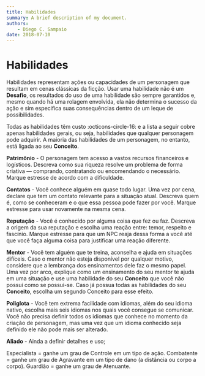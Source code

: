 ```yaml
---
title: Habilidades
summary: A brief description of my document.
authors:
    - Diego C. Sampaio
date: 2018-07-10
---
```


# Habilidades

Habilidades representam ações ou capacidades de um personagem que resultam em cenas clássicas da ficção. Usar uma habilidade não é um **Desafio**, os resultados do uso de uma habilidade são sempre garantidos e, mesmo quando há uma rolagem envolvida, ela não determina o sucesso da ação e sim especifica suas consequências dentro de um leque de possibilidades. 

Todas as habilidades têm custo :octicons-circle-16: e a lista a seguir cobre apenas habilidades gerais, ou seja, habilidades que qualquer personagem pode adquirir. A maioria das habilidades de um personagem, no entanto, está ligada ao seu **Conceito**.

**Patrimônio** - O personagem tem acesso a vastos recursos financeiros e logísticos. Descreva como sua riqueza resolve um problema de forma criativa — comprando, contratando ou encomendando o necessário. Marque estresse de acordo com a dificuldade.

**Contatos** - Você conhece alguém em quase todo lugar. Uma vez por cena, declare que tem um contato relevante para a situação atual. Descreva quem é, como se conheceram e o que essa pessoa pode fazer por você. Marque estresse para usar novamente na mesma cena.

**Reputação** - Você é conhecido por alguma coisa que fez ou faz. Descreva a origem da sua reputação e escolha uma reação entre: temor, respeito e fascínio. Marque estresse para que um NPC reaja dessa forma a você até que você faça alguma coisa para justificar uma reação diferente.

**Mentor** - Você tem alguém que te treina, aconselha e ajuda em situações difíceis. Caso o mentor não esteja disponível por qualquer motivo, considere que a lembrança dos ensinamentos dele faz o mesmo papel. Uma vez por arco, explique como um ensinamento do seu mentor te ajuda em uma situação e use uma habilidade do seu **Conceito** que você não possui como se possui-se. Caso já possua todas as habilidades do seu **Conceito**, escolha um segundo Conceito para esse efeito.

**Poliglota** - Você tem extrema facilidade com idiomas, além do seu idioma nativo, escolha mais seis idiomas nos quais você consegue se comunicar. Você não precisa definir todos os idiomas que conhece no momento da criação de personagem, mas uma vez que um idioma conhecido seja definido ele não pode mais ser alterado.

**Aliado** - Ainda a definir detalhes e uso;

Especialista = ganhe um grau de Controle em um tipo de ação. 
Combatente = ganhe um grau de Agravante em um tipo de dano (a distância ou corpo a corpo). 
Guardião = ganhe um grau de Atenuante.